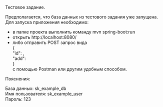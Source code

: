 Тестовое задание.

Предполагается, что база данных из тестового задания уже запущена.
Для запуска приложения необходимо:
- в папке проекта выполнить команду mvn spring-boot:run <br>
- открыть http://localhost:8080/<br>
- либо отправить POST запрос вида <br>
 {<br>
        "id": <number>,<br>
        "add": <number><br>
    }<br> 
  с помощью Postman или другим удобным способом.<br>


Пояснения:

База данных: sk_example_db<br>
Имя пользователя: sk_example_user<br>
Пароль: 123<br>

